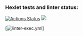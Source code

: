 ### Hexlet tests and linter status:

[![Actions Status](https://github.com/mercxzor/frontend-project-lvl1/workflows/hexlet-check/badge.svg)](https://github.com/mercxzor/frontend-project-lvl1/actions)
<a href="https://codeclimate.com/github/codeclimate/codeclimate/maintainability"><img src="https://api.codeclimate.com/v1/badges/a99a88d28ad37a79dbf6/maintainability" /></a>

[![linter-exec.yml](https://github.com/mercxzor/frontend-project-lvl1/actions/workflows/linter-exec.yml/badge.svg)]
